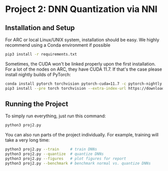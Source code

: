 # Project 2: DNN Quantization via NNI

## Installation and Setup

For ARC or local Linux/UNIX system, installation should be easy. We highly recommend using a Conda environment if possible

```sh
pip3 install -r requirements.txt
```

Sometimes, the CUDA won't be linked properly upon the first installation. For a lot of the nodes on ARC, they have CUDA 11.7. If that's the case please install nightly builds of PyTorch:

```sh
conda install pytorch torchvision pytorch-cuda=11.7 -c pytorch-nightly -c nvidia
pip3 install --pre torch torchvision --extra-index-url https://download.pytorch.org/whl/nightly/cu117
```

## Running the Project

To simply run everything, just run this command:

```sh
python3 proj2.py
```

You can also run parts of the project individually. For example, training will take a very long time:

```sh
python3 proj2.py --train     # train DNNs
python3 proj2.py --quantize  # quantize DNNs
python3 proj2.py --figures   # plot figures for report
python3 proj2.py --benchmark # benchmark normal vs. quantize DNNs
```
